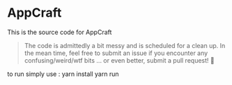 # AppCraft

This is the source code for AppCraft

> The code is admittedly a bit messy and is scheduled for a clean up. In the mean time, feel free to submit an issue if you encounter any confusing/weird/wtf bits ... or even better, submit a pull request! :clap:

to run simply use :
yarn install
yarn run
